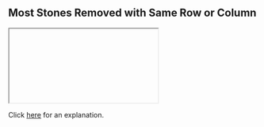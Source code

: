 ##  Most Stones Removed with Same Row or Column 

<iframe></iframe>

Click [here](Explanation.md) for an explanation.

